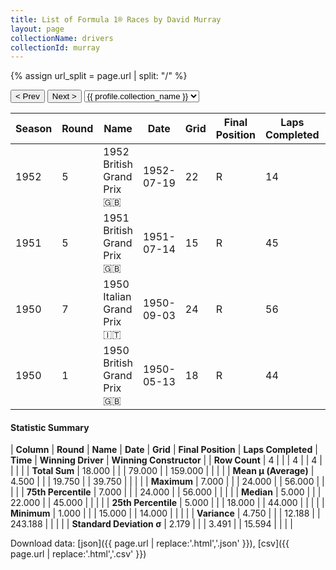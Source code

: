 ```yaml
---
title: List of Formula 1® Races by David Murray
layout: page
collectionName: drivers
collectionId: murray
---
```


{% assign url_split = page.url | split: "/" %}
<div id="collection-navigation">
<button onclick="selector.options[selector.selectedIndex-1].value && (window.location = selector.options[selector.selectedIndex-1].value);">&lt; Prev</button>
<button onclick="selector.options[selector.selectedIndex+1].value && (window.location = selector.options[selector.selectedIndex+1].value);">Next &gt;</button>
<select id="selector" onchange="this.options[this.selectedIndex].value && (window.location = this.options[this.selectedIndex].value);">
  {% for collectionId in site.data[page.collectionName].refs %}
    {% if collectionId == page.collectionId %}
      {% assign selected = "selected" %}
    {% else %}
      {% assign selected = "" %}
    {% endif %}
    {% assign profile = site.data[page.collectionName][collectionId].profile %}
    <option value="/f1/{{ page.collectionName }}/{{ collectionId }}/{{ url_split[4] }}" {{ selected }}>{{ profile.collection_name }}</option>
  {% endfor %}
</select>
</div>

| Season | Round | Name | Date | Grid | Final Position | Laps Completed | Time | Winning Driver | Winning Constructor |
|--|--|--|--|--|--|--|--|--|--|
| 1952 | 5 | 1952 British Grand Prix 🇬🇧 | 1952-07-19 | 22 | R | 14 |   | Alberto Ascari 🇮🇹 | Ferrari 🇮🇹 |
| 1951 | 5 | 1951 British Grand Prix 🇬🇧 | 1951-07-14 | 15 | R | 45 |   | José Froilán González 🇦🇷 | Ferrari 🇮🇹 |
| 1950 | 7 | 1950 Italian Grand Prix 🇮🇹 | 1950-09-03 | 24 | R | 56 |   | Nino Farina 🇮🇹 | Alfa Romeo 🇮🇹 |
| 1950 | 1 | 1950 British Grand Prix 🇬🇧 | 1950-05-13 | 18 | R | 44 |   | Nino Farina 🇮🇹 | Alfa Romeo 🇮🇹 |

#### Statistic Summary

| **Column** | **Round** | **Name** | **Date** | **Grid** | **Final Position** | **Laps Completed** | **Time** | **Winning Driver** | **Winning Constructor** |
| **Row Count** | 4 |  |  | 4 |  | 4 |  |  |  |
| **Total Sum** | 18.000 |  |  | 79.000 |  | 159.000 |  |  |  |
| **Mean μ (Average)** | 4.500 |  |  | 19.750 |  | 39.750 |  |  |  |
| **Maximum** | 7.000 |  |  | 24.000 |  | 56.000 |  |  |  |
| **75th Percentile** | 7.000 |  |  | 24.000 |  | 56.000 |  |  |  |
| **Median** | 5.000 |  |  | 22.000 |  | 45.000 |  |  |  |
| **25th Percentile** | 5.000 |  |  | 18.000 |  | 44.000 |  |  |  |
| **Minimum** | 1.000 |  |  | 15.000 |  | 14.000 |  |  |  |
| **Variance** | 4.750 |  |  | 12.188 |  | 243.188 |  |  |  |
| **Standard Deviation σ** | 2.179 |  |  | 3.491 |  | 15.594 |  |  |  |

Download data: [json]({{ page.url | replace:'.html','.json' }}), [csv]({{ page.url | replace:'.html','.csv' }})
